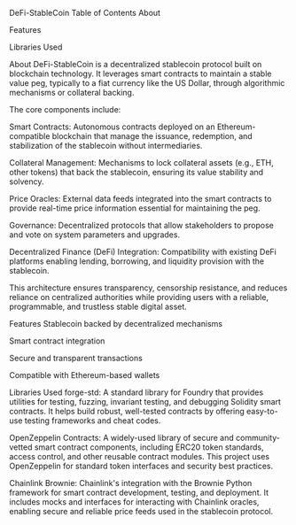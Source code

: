 DeFi-StableCoin
Table of Contents
About

Features

Libraries Used

About
DeFi-StableCoin is a decentralized stablecoin protocol built on blockchain technology. It leverages smart contracts to maintain a stable value peg, typically to a fiat currency like the US Dollar, through algorithmic mechanisms or collateral backing.

The core components include:

Smart Contracts: Autonomous contracts deployed on an Ethereum-compatible blockchain that manage the issuance, redemption, and stabilization of the stablecoin without intermediaries.

Collateral Management: Mechanisms to lock collateral assets (e.g., ETH, other tokens) that back the stablecoin, ensuring its value stability and solvency.

Price Oracles: External data feeds integrated into the smart contracts to provide real-time price information essential for maintaining the peg.

Governance: Decentralized protocols that allow stakeholders to propose and vote on system parameters and upgrades.

Decentralized Finance (DeFi) Integration: Compatibility with existing DeFi platforms enabling lending, borrowing, and liquidity provision with the stablecoin.

This architecture ensures transparency, censorship resistance, and reduces reliance on centralized authorities while providing users with a reliable, programmable, and trustless stable digital asset.

Features
Stablecoin backed by decentralized mechanisms

Smart contract integration

Secure and transparent transactions

Compatible with Ethereum-based wallets

Libraries Used
forge-std: A standard library for Foundry that provides utilities for testing, fuzzing, invariant testing, and debugging Solidity smart contracts. It helps build robust, well-tested contracts by offering easy-to-use testing frameworks and cheat codes.

OpenZeppelin Contracts: A widely-used library of secure and community-vetted smart contract components, including ERC20 token standards, access control, and other reusable contract modules. This project uses OpenZeppelin for standard token interfaces and security best practices.

Chainlink Brownie: Chainlink's integration with the Brownie Python framework for smart contract development, testing, and deployment. It includes mocks and interfaces for interacting with Chainlink oracles, enabling secure and reliable price feeds used in the stablecoin protocol.
